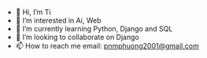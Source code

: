 - 👋 Hi, I’m Ti
- 👀 I’m interested in Ai, Web
- 🌱 I’m currently learning Python, Django and SQL
- 💞️ I’m looking to collaborate on Django
- 📫 How to reach me email: pnmphuong2001@gmail.com
